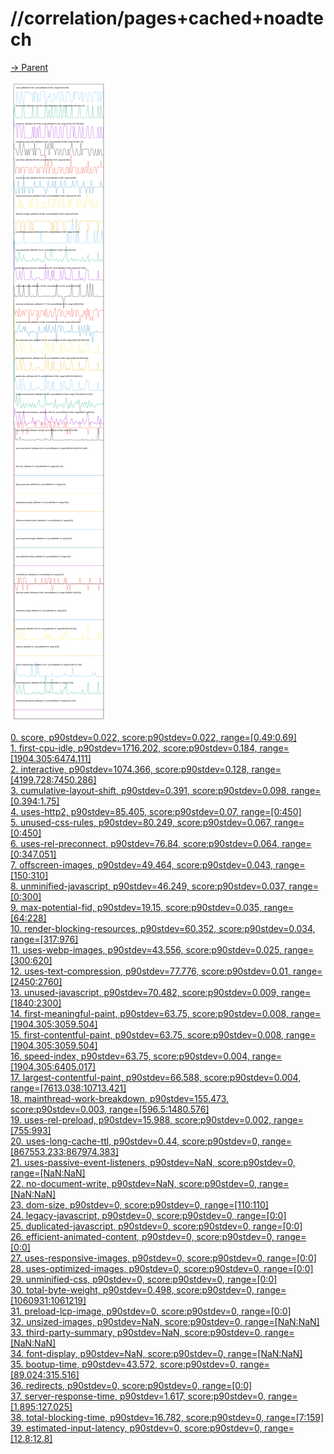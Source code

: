 
# //correlation/pages+cached+noadtech

[→ Parent](../..)

![PLOT: correlation](./correlation.svg)

[0. score, p90stdev=0.022, score:p90stdev=0.022, range=[0.49:0.69]](../../meta/score/samples/pages+cached+noadtech)  
[1. first-cpu-idle, p90stdev=1716.202, score:p90stdev=0.184, range=[1904.305:6474.111]](../../first-cpu-idle/samples/pages+cached+noadtech/)  
[2. interactive, p90stdev=1074.366, score:p90stdev=0.128, range=[4199.728:7450.286]](../../interactive/samples/pages+cached+noadtech/)  
[3. cumulative-layout-shift, p90stdev=0.391, score:p90stdev=0.098, range=[0.394:1.75]](../../cumulative-layout-shift/samples/pages+cached+noadtech/)  
[4. uses-http2, p90stdev=85.405, score:p90stdev=0.07, range=[0:450]](../../uses-http2/samples/pages+cached+noadtech/)  
[5. unused-css-rules, p90stdev=80.249, score:p90stdev=0.067, range=[0:450]](../../unused-css-rules/samples/pages+cached+noadtech/)  
[6. uses-rel-preconnect, p90stdev=76.84, score:p90stdev=0.064, range=[0:347.051]](../../uses-rel-preconnect/samples/pages+cached+noadtech/)  
[7. offscreen-images, p90stdev=49.464, score:p90stdev=0.043, range=[150:310]](../../offscreen-images/samples/pages+cached+noadtech/)  
[8. unminified-javascript, p90stdev=46.249, score:p90stdev=0.037, range=[0:300]](../../unminified-javascript/samples/pages+cached+noadtech/)  
[9. max-potential-fid, p90stdev=19.15, score:p90stdev=0.035, range=[64:228]](../../max-potential-fid/samples/pages+cached+noadtech/)  
[10. render-blocking-resources, p90stdev=60.352, score:p90stdev=0.034, range=[317:976]](../../render-blocking-resources/samples/pages+cached+noadtech/)  
[11. uses-webp-images, p90stdev=43.556, score:p90stdev=0.025, range=[300:620]](../../uses-webp-images/samples/pages+cached+noadtech/)  
[12. uses-text-compression, p90stdev=77.776, score:p90stdev=0.01, range=[2450:2760]](../../uses-text-compression/samples/pages+cached+noadtech/)  
[13. unused-javascript, p90stdev=70.482, score:p90stdev=0.009, range=[1840:2300]](../../unused-javascript/samples/pages+cached+noadtech/)  
[14. first-meaningful-paint, p90stdev=63.75, score:p90stdev=0.008, range=[1904.305:3059.504]](../../first-meaningful-paint/samples/pages+cached+noadtech/)  
[15. first-contentful-paint, p90stdev=63.75, score:p90stdev=0.008, range=[1904.305:3059.504]](../../first-contentful-paint/samples/pages+cached+noadtech/)  
[16. speed-index, p90stdev=63.75, score:p90stdev=0.004, range=[1904.305:6405.017]](../../speed-index/samples/pages+cached+noadtech/)  
[17. largest-contentful-paint, p90stdev=66.588, score:p90stdev=0.004, range=[7613.038:10713.421]](../../largest-contentful-paint/samples/pages+cached+noadtech/)  
[18. mainthread-work-breakdown, p90stdev=155.473, score:p90stdev=0.003, range=[596.5:1480.576]](../../mainthread-work-breakdown/samples/pages+cached+noadtech/)  
[19. uses-rel-preload, p90stdev=15.988, score:p90stdev=0.002, range=[755:993]](../../uses-rel-preload/samples/pages+cached+noadtech/)  
[20. uses-long-cache-ttl, p90stdev=0.44, score:p90stdev=0, range=[867553.233:867974.383]](../../uses-long-cache-ttl/samples/pages+cached+noadtech/)  
[21. uses-passive-event-listeners, p90stdev=NaN, score:p90stdev=0, range=[NaN:NaN]](../../uses-passive-event-listeners/samples/pages+cached+noadtech/)  
[22. no-document-write, p90stdev=NaN, score:p90stdev=0, range=[NaN:NaN]](../../no-document-write/samples/pages+cached+noadtech/)  
[23. dom-size, p90stdev=0, score:p90stdev=0, range=[110:110]](../../dom-size/samples/pages+cached+noadtech/)  
[24. legacy-javascript, p90stdev=0, score:p90stdev=0, range=[0:0]](../../legacy-javascript/samples/pages+cached+noadtech/)  
[25. duplicated-javascript, p90stdev=0, score:p90stdev=0, range=[0:0]](../../duplicated-javascript/samples/pages+cached+noadtech/)  
[26. efficient-animated-content, p90stdev=0, score:p90stdev=0, range=[0:0]](../../efficient-animated-content/samples/pages+cached+noadtech/)  
[27. uses-responsive-images, p90stdev=0, score:p90stdev=0, range=[0:0]](../../uses-responsive-images/samples/pages+cached+noadtech/)  
[28. uses-optimized-images, p90stdev=0, score:p90stdev=0, range=[0:0]](../../uses-optimized-images/samples/pages+cached+noadtech/)  
[29. unminified-css, p90stdev=0, score:p90stdev=0, range=[0:0]](../../unminified-css/samples/pages+cached+noadtech/)  
[30. total-byte-weight, p90stdev=0.498, score:p90stdev=0, range=[1060931:1061219]](../../total-byte-weight/samples/pages+cached+noadtech/)  
[31. preload-lcp-image, p90stdev=0, score:p90stdev=0, range=[0:0]](../../preload-lcp-image/samples/pages+cached+noadtech/)  
[32. unsized-images, p90stdev=NaN, score:p90stdev=0, range=[NaN:NaN]](../../unsized-images/samples/pages+cached+noadtech/)  
[33. third-party-summary, p90stdev=NaN, score:p90stdev=0, range=[NaN:NaN]](../../third-party-summary/samples/pages+cached+noadtech/)  
[34. font-display, p90stdev=NaN, score:p90stdev=0, range=[NaN:NaN]](../../font-display/samples/pages+cached+noadtech/)  
[35. bootup-time, p90stdev=43.572, score:p90stdev=0, range=[89.024:315.516]](../../bootup-time/samples/pages+cached+noadtech/)  
[36. redirects, p90stdev=0, score:p90stdev=0, range=[0:0]](../../redirects/samples/pages+cached+noadtech/)  
[37. server-response-time, p90stdev=1.617, score:p90stdev=0, range=[1.895:127.025]](../../server-response-time/samples/pages+cached+noadtech/)  
[38. total-blocking-time, p90stdev=16.782, score:p90stdev=0, range=[7:159]](../../total-blocking-time/samples/pages+cached+noadtech/)  
[39. estimated-input-latency, p90stdev=0, score:p90stdev=0, range=[12.8:12.8]](../../estimated-input-latency/samples/pages+cached+noadtech/)  
